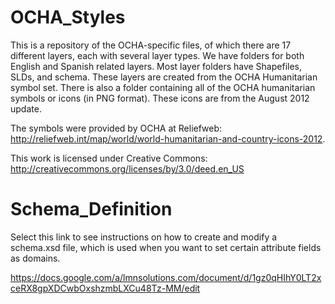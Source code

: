 OCHA_Styles
===========

This is a repository of the OCHA-specific files, of which there are 17 different layers, each with several layer types. We have folders for both English and Spanish related layers. Most layer folders have Shapefiles, SLDs, and schema. These layers are created from the OCHA Humanitarian symbol set. There is also a folder containing all of the OCHA humanitarian symbols or icons (in PNG format). These icons are from the August 2012 update. 

The symbols were provided by OCHA at Reliefweb: http://reliefweb.int/map/world/world-humanitarian-and-country-icons-2012.

This work is licensed under Creative Commons: http://creativecommons.org/licenses/by/3.0/deed.en_US

Schema_Definition
=================

Select this link to see instructions on how to create and modify a schema.xsd file, which is used when you want to set certain attribute fields as domains.

https://docs.google.com/a/lmnsolutions.com/document/d/1gz0qHIhY0LT2xceRX8gpXDCwbOxshzmbLXCu48Tz-MM/edit


